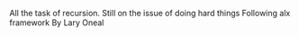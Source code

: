 All the task of recursion. Still on the issue of doing hard things Following alx framework By Lary Oneal
